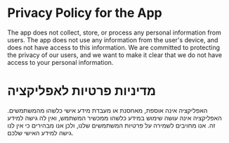 
# Privacy Policy for the App #

The app does not collect, store, or process any personal information from users. The app does not use any information from the user's device, and does not have access to this information. We are committed to protecting the privacy of our users, and we want to make it clear that we do not have access to your personal information.

# מדיניות פרטיות לאפליקציה #

האפליקציה אינה אוספת, מאחסנת או מעבדת מידע אישי כלשהו מהמשתמשים. האפליקציה אינה עושה שימוש במידע כלשהו ממכשיר המשתמש, ואין לה גישה למידע זה.
אנו מחויבים לשמירה על פרטיות המשתמשים שלנו, ולכן אנו מבהירים כי אין לנו גישה למידע האישי שלכם.
